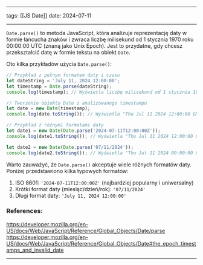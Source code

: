 
--- 
tags: [[JS Date]]
date: 2024-07-11

---
`Date.parse()` to metoda JavaScript, która analizuje reprezentację daty w formie łańcucha znaków i zwraca liczbę milisekund od 1 stycznia 1970 roku 00:00:00 UTC (znaną jako Unix Epoch). Jest to przydatne, gdy chcesz przekształcić datę w formie tekstu na obiekt `Date`.

Oto kilka przykładów użycia `Date.parse()`:

```js
// Przykład z pełnym formatem daty i czasu
let dateString = 'July 11, 2024 12:00:00';
let timestamp = Date.parse(dateString);
console.log(timestamp); // Wyświetla liczbę milisekund od 1 stycznia 1970 roku

// Tworzenie obiektu Date z analizowanego timestampu
let date = new Date(timestamp);
console.log(date.toString()); // Wyświetla "Thu Jul 11 2024 12:00:00 GMT+0000 (Coordinated Universal Time)"

// Przykład z różnymi formatami daty
let date1 = new Date(Date.parse('2024-07-11T12:00:00Z'));
console.log(date1.toString()); // Wyświetla "Thu Jul 11 2024 12:00:00 GMT+0000 (Coordinated Universal Time)"

let date2 = new Date(Date.parse('07/11/2024'));
console.log(date2.toString()); // Wyświetla "Thu Jul 11 2024 00:00:00 GMT+0000 (Coordinated Universal Time)"
```

Warto zauważyć, że `Date.parse()` akceptuje wiele różnych formatów daty. Poniżej przedstawiono kilka typowych formatów:

1. ISO 8601: `'2024-07-11T12:00:00Z'` (najbardziej popularny i uniwersalny)
2. Krótki format daty (miesiąc/dzień/rok): `'07/11/2024'`
3. Długi format daty: `'July 11, 2024 12:00:00'`



### References:
https://developer.mozilla.org/en-US/docs/Web/JavaScript/Reference/Global_Objects/Date/parse
https://developer.mozilla.org/en-US/docs/Web/JavaScript/Reference/Global_Objects/Date#the_epoch_timestamps_and_invalid_date

---



